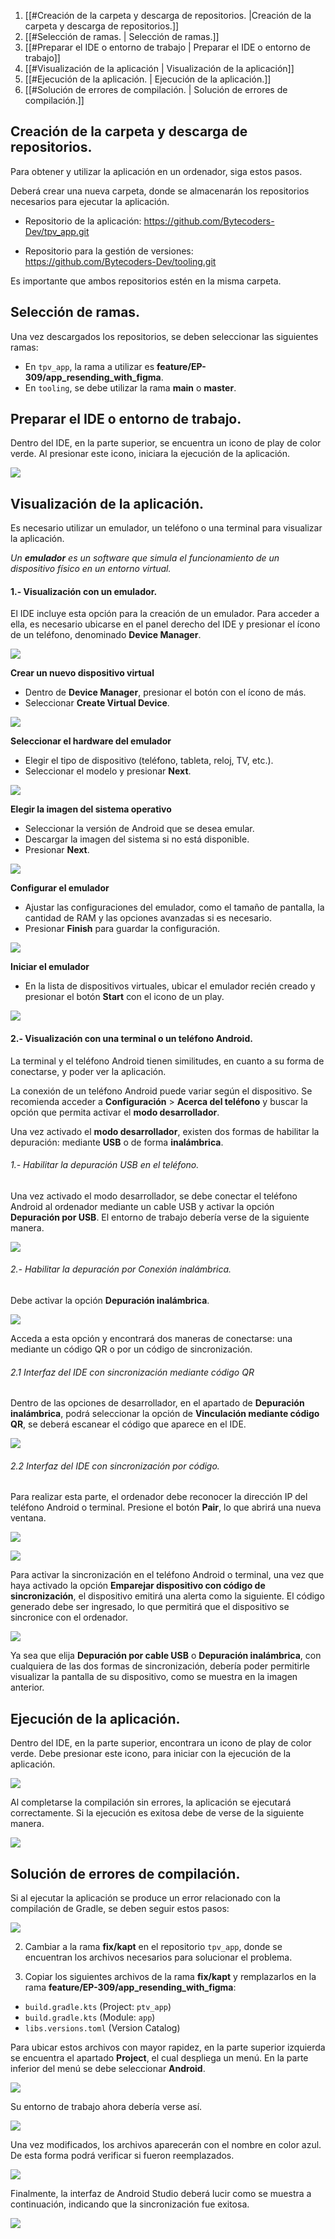 1. [[#Creación de la carpeta y descarga de repositorios. |Creación de la carpeta y descarga de repositorios.]]
2. [[#Selección de ramas. | Selección de ramas.]]
3. [[#Preparar el IDE o entorno de trabajo | Preparar el IDE o entorno de trabajo]]
4. [[#Visualización  de la aplicación | Visualización de la aplicación]]
5. [[#Ejecución de la aplicación. | Ejecución de la aplicación.]]
6. [[#Solución de errores de compilación. | Solución de errores de compilación.]]

## Creación de la carpeta y descarga de repositorios.

Para obtener y utilizar la aplicación en un ordenador, siga estos pasos.

Deberá crear una nueva carpeta, donde se almacenarán los repositorios necesarios para ejecutar la aplicación. 

- Repositorio de la aplicación:
https://github.com/Bytecoders-Dev/tpv_app.git

- Repositorio para la gestión de versiones:
https://github.com/Bytecoders-Dev/tooling.git

Es importante que ambos repositorios estén en la misma carpeta.
## Selección de ramas.

Una vez descargados los repositorios, se deben seleccionar las siguientes ramas:

- En `tpv_app`, la rama a utilizar es **feature/EP-309/app_resending_with_figma**.
- En `tooling`, se debe utilizar la rama **main** o **master**.

## Preparar el IDE o entorno de trabajo.

Dentro del IDE, en la parte superior, se encuentra un icono de play de color verde. Al presionar este icono, iniciara la ejecución de la aplicación.

![](image/open_proyect.png)
## Visualización de la aplicación.

Es necesario utilizar un emulador, un teléfono o una terminal para visualizar la aplicación.

*Un **emulador** es un software que simula el funcionamiento de un dispositivo físico en un entorno virtual.*
#### 1.- Visualización con un emulador.

El IDE incluye esta opción para la creación de un emulador. Para acceder a ella, es necesario ubicarse en el panel derecho del IDE y presionar el ícono de un teléfono, denominado **Device Manager**.

![](assets//button_device_manager.png)

**Crear un nuevo dispositivo virtual**
- Dentro de **Device Manager**, presionar el botón con el ícono de más.
- Seleccionar **Create Virtual Device**.

![](assets//button_create_new_device.png)

**Seleccionar el hardware del emulador**
- Elegir el tipo de dispositivo (teléfono, tableta, reloj, TV, etc.).
- Seleccionar el modelo y presionar **Next**.

![](assets//selection_hardware_emulator.png)

**Elegir la imagen del sistema operativo**
- Seleccionar la versión de Android que se desea emular.
- Descargar la imagen del sistema si no está disponible.
- Presionar **Next**.

![](assets//selection_image_emulator.png)

**Configurar el emulador**
- Ajustar las configuraciones del emulador, como el tamaño de pantalla, la cantidad de RAM y las opciones avanzadas si es necesario.
- Presionar **Finish** para guardar la configuración.

![](assets//create_emulator.png)

**Iniciar el emulador**
- En la lista de dispositivos virtuales, ubicar el emulador recién creado y presionar el botón **Start** con el icono de un play.

![](assets//initialize_emulator.png)

#### 2.- Visualización con una terminal o un teléfono Android.

La terminal y el teléfono Android tienen similitudes, en cuanto a su forma de conectarse, y poder ver la aplicación. 

La conexión de un teléfono Android puede variar según el dispositivo. Se recomienda acceder a **Configuración** > **Acerca del teléfono** y buscar la opción que permita activar el **modo desarrollador**.

Una vez activado el **modo desarrollador**, existen dos formas de habilitar la depuración: mediante **USB** o de forma **inalámbrica**.

###### 1.- Habilitar la depuración USB en el teléfono.

Una vez activado el modo desarrollador, se debe conectar el teléfono Android al ordenador mediante un cable USB y activar la opción **Depuración por USB**. El entorno de trabajo debería verse de la siguiente manera.

![](assets//cable_debugging.png)

###### 2.- Habilitar la depuración por Conexión inalámbrica.

Debe activar la opción **Depuración inalámbrica**.

![](assets//wireless_debugging.png)

Acceda a esta opción y encontrará dos maneras de conectarse: una mediante un código QR o por un código de sincronización.
###### 2.1 Interfaz del IDE con sincronización mediante código QR

Dentro de las opciones de desarrollador, en el apartado de **Depuración inalámbrica**, podrá seleccionar la opción de **Vinculación mediante código QR**, se deberá escanear el código que aparece en el IDE.

![](assets//connection_QR.png)

######  2.2 Interfaz del IDE con sincronización por código. 

Para realizar esta parte, el ordenador debe reconocer la dirección IP del teléfono Android o terminal. Presione el botón **Pair**, lo que abrirá una nueva ventana.

![](assets//pair_new_device.png)

![](assets//pair_new_device_sync_code.png)

Para activar la sincronización en el teléfono Android o terminal, una vez que haya activado la opción **Emparejar dispositivo con código de sincronización**, el dispositivo emitirá una alerta como la siguiente. El código generado debe ser ingresado, lo que permitirá que el dispositivo se sincronice con el ordenador.

![](assets//phone_sync_code.png)

Ya sea que elija **Depuración por cable USB** o **Depuración inalámbrica**, con cualquiera de las dos formas de sincronización, debería poder permitirle visualizar la pantalla de su dispositivo, como se muestra en la imagen anterior.
## Ejecución de la aplicación.

Dentro del IDE, en la parte superior, encontrara un icono de play de color verde. Debe presionar este icono, para iniciar con la ejecución de la aplicación.

![](assets//initialize_app.png)

Al completarse la compilación sin errores, la aplicación se ejecutará correctamente. Si la ejecución es exitosa debe de verse de la siguiente manera.

![](assets//login_with_emulator.png)
## Solución de errores de compilación. 

Si al ejecutar la aplicación se produce un error relacionado con la compilación de Gradle, se deben seguir estos pasos:

![](assets//gradle_error.png)

2. Cambiar a la rama **fix/kapt** en el repositorio `tpv_app`, donde se encuentran los archivos necesarios para solucionar el problema.

3. Copiar los siguientes archivos de la rama **fix/kapt** y remplazarlos en la rama **feature/EP-309/app_resending_with_figma**:

- `build.gradle.kts` (Project: `ptv_app`)
- `build.gradle.kts` (Module: `app`)
- `libs.versions.toml` (Version Catalog)

Para ubicar estos archivos con mayor rapidez, en la parte superior izquierda se encuentra el apartado **Project**, el cual despliega un menú. En la parte inferior del menú se debe seleccionar **Android**.

![](assets//file_location.png)

Su entorno de trabajo ahora debería verse así.

![](assets//android_section_interface.png)

Una vez modificados, los archivos aparecerán con el nombre en color azul. De esta forma podrá verificar si fueron reemplazados. 

![](assets//modified_files.png)

Finalmente, la interfaz de Android Studio deberá lucir como se muestra a continuación, indicando que la sincronización fue exitosa.

![](assets//build_satisfying.png)
